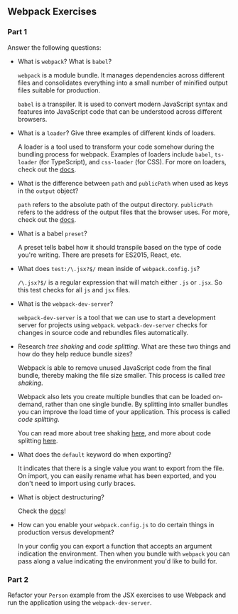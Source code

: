 ## Webpack Exercises

### Part 1 

Answer the following questions:

- What is `webpack`? What is `babel`?

    `webpack` is a module bundle. It manages dependencies across different files and consolidates everything into a small number of minified output files suitable for production.

    `babel` is a transpiler. It is used to convert modern JavaScript syntax and features into JavaScript code that can be understood across different browsers.

- What is a `loader`? Give three examples of different kinds of loaders.

    A loader is a tool used to transform your code somehow during the bundling process for webpack. Examples of loaders include `babel`, `ts-loader` (for TypeScript), and `css-loader` (for CSS). For more on loaders, check out the [docs](https://webpack.js.org/concepts/loaders/).

- What is the difference between `path` and `publicPath` when used as keys in the `output` object?

    `path` refers to the absolute path of the output directory. `publicPath` refers to the address of the output files that the browser uses. For more, check out the [docs](https://webpack.github.io/docs/configuration.html#output-path).

- What is a babel `preset`?

    A preset tells babel how it should transpile based on the type of code you're writing. There are presets for ES2015, React, etc.

- What does `test:/\.jsx?$/` mean inside of `webpack.config.js`?

    `/\.jsx?$/` is a regular expression that will match either `.js` or `.jsx`. So this test checks for all `js` and `jsx` files.

- What is the `webpack-dev-server`?

    `webpack-dev-server` is a tool that we can use to start a development server for projects using `webpack`. `webpack-dev-server` checks for changes in source code and rebundles files automatically. 

- Research _tree shaking_ and _code splitting_. What are these two things and how do they help reduce bundle sizes?

    Webpack is able to remove unused JavaScript code from the final bundle, thereby making the file size smaller. This process is called _tree shaking_.

    Webpack also lets you create multiple bundles that can be loaded on-demand, rather than one single bundle. By splitting into smaller bundles you can improve the load time of your application. This process is called _code splitting_. 

    You can read more about tree shaking [here](https://webpack.js.org/guides/tree-shaking/), and more about code splitting [here](https://webpack.js.org/guides/code-splitting/).

- What does the `default` keyword do when exporting?

    It indicates that there is a single value you want to export from the file. On import, you can easily rename what has been exported, and you don't need to import using curly braces.

- What is object destructuring?

    Check the [docs](https://developer.mozilla.org/en-US/docs/Web/JavaScript/Reference/Operators/Destructuring_assignment#Object_destructuring)!

- How can you enable your `webpack.config.js` to do certain things in production versus development?

    In your config you can export a function that accepts an argument indication the environment. Then when you bundle with `webpack` you can pass along a value indicating the environment you'd like to build for.

### Part 2

Refactor your `Person` example from the JSX exercises to use Webpack and run the application using the `webpack-dev-server`.


